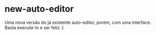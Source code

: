 # new-auto-editor
Uma nova versão do já existente auto-editor, porém, com uma interface.
Basta executá-lo e ser feliz :)
